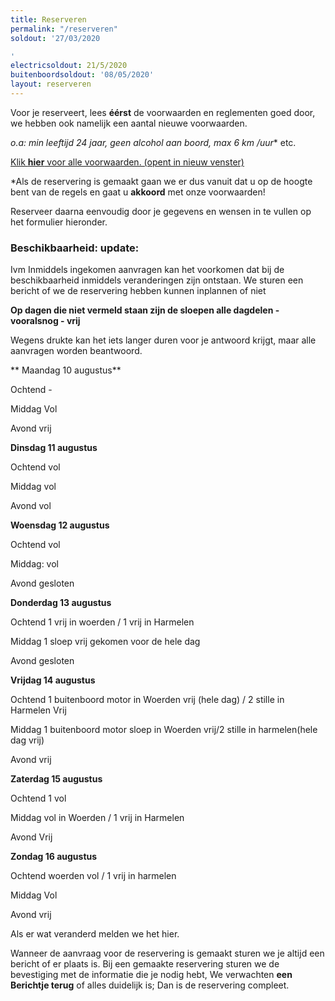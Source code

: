 ```yaml
---
title: Reserveren
permalink: "/reserveren"
soldout: '27/03/2020

'
electricsoldout: 21/5/2020
buitenboordsoldout: '08/05/2020'
layout: reserveren
---
```


Voor je reserveert, lees **éérst** de voorwaarden en reglementen goed door,   
we hebben ook namelijk een aantal nieuwe voorwaarden.

**o.a: min leeftijd 24 jaar, geen alcohol aan boord*, max 6 km /uur** etc.

[Klik **hier** voor alle voorwaarden. (opent in nieuw venster)](http://descheepsjongens.nl/voorwaarden)

*Als de reservering is gemaakt gaan we er dus vanuit dat u op de hoogte bent van de regels en gaat u **akkoord** met onze voorwaarden!

Reserveer daarna eenvoudig door je gegevens en wensen in te vullen op het formulier hieronder.

### Beschikbaarheid: update:

Ivm Inmiddels ingekomen aanvragen kan het voorkomen dat bij de beschikbaarheid inmiddels veranderingen zijn ontstaan.
We sturen een bericht of we de reservering hebben kunnen inplannen of niet

**Op dagen die niet vermeld staan
 zijn de sloepen alle dagdelen - vooralsnog - vrij**

Wegens drukte kan het iets langer duren voor je antwoord krijgt, maar alle aanvragen worden beantwoord.

** Maandag 10 augustus** 

Ochtend -

Middag  Vol
 
Avond vrij


**Dinsdag 11 augustus**

Ochtend vol 

Middag vol 

Avond vol 

**Woensdag 12 augustus**

Ochtend vol

Middag: vol

Avond gesloten


**Donderdag 13 augustus**

Ochtend 1 vrij in woerden / 1 vrij in Harmelen

Middag 1 sloep vrij gekomen voor de hele dag 

Avond gesloten


**Vrijdag 14 augustus**

Ochtend 1 buitenboord motor in Woerden vrij (hele dag) / 2 stille in Harmelen Vrij

Middag 1 buitenboord motor sloep in Woerden vrij/2 stille in harmelen(hele dag vrij)

Avond vrij 


**Zaterdag 15 augustus** 

Ochtend 1 vol

Middag vol in Woerden / 1 vrij in Harmelen

Avond  Vrij

**Zondag 16 augustus**

Ochtend woerden vol / 1 vrij in harmelen

Middag Vol

Avond vrij


Als er wat veranderd melden we het hier.

Wanneer de aanvraag voor de reservering is gemaakt sturen we je altijd een bericht of er plaats is.
Bij een gemaakte reservering sturen we de bevestiging met de informatie die je nodig hebt,
We verwachten **een Berichtje terug** of alles duidelijk is; Dan is de reservering compleet.